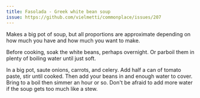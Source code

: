 ```yaml
---
title: Fasolada - Greek white bean soup
issue: https://github.com/vielmetti/commonplace/issues/207
---
```

Makes a big pot of soup, but all proportions
are approximate depending on how much you have
and how much you want to make.

Before cooking, soak the white beans, perhaps
overnight. Or parboil them in plenty of boiling
water until just soft.

In a big pot, saute onions, carrots, and celery.
Add half a can of tomato paste, stir until cooked.
Then add your beans in and enough water to cover.
Bring to a boil then simmer an hour or so.
Don't be afraid to add more water if the soup
gets too much like a stew.
